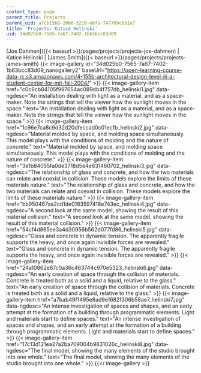 ```yaml
---
content_type: page
parent_title: Projects
parent_uid: a7cb15b8-20b6-5210-ebfa-747709cbb1e7
title: 'Projects: Katice Helinski'
uid: 34d025b0-7565-7a67-7402-1b63bcc83d09
---
```


[Joe Dahmen]({{< baseurl >}}/pages/projects/projects-joe-dahmen) | Katice Helinski | [James Smith]({{< baseurl >}}/pages/projects/projects-james-smith)
{{< image-gallery id="34d025b0-7565-7a67-7402-1b63bcc83d09_nanogallery2" baseUrl="https://open-learning-course-data-rc.s3.amazonaws.com/4-155b-architectural-design-level-iii-a-student-center-for-mit-fall-2004/" >}}
{{< image-gallery-item href="c0c6cb84105f997654ac089db4f757db_helinski1.jpg" data-ngdesc="An installation dealing with light as a material, and as a space-maker. Note the strings that tell the viewer how the sunlight moves in the space." text="An installation dealing with light as a material, and as a space-maker. Note the strings that tell the viewer how the sunlight moves in the space." >}}
{{< image-gallery-item href="1c96e7ca8c9d32d20dfeccad0c01ecfb_helinski2.jpg" data-ngdesc="Material molded by space, and molding space simultaneously. This model plays with the conditions of molding and the nature of concrete." text="Material molded by space, and molding space simultaneously. This model plays with the conditions of molding and the nature of concrete." >}}
{{< image-gallery-item href="3e1b84055fa0de3718d5e4e631460702_helinski3.jpg" data-ngdesc="The relationship of glass and concrete, and how the two materials can relate and coexist in collision. These models explore the limits of these materials nature." text="The relationship of glass and concrete, and how the two materials can relate and coexist in collision. These models explore the limits of these materials nature." >}}
{{< image-gallery-item href="bb950467aa2cd1de0183597418e743ec_helinski4.jpg" data-ngdesc="A second look at the same model, showing the result of this material collision." text="A second look at the same model, showing the result of this material collision." >}}
{{< image-gallery-item href="54cf4d865ee3a4d30956b562d077fd86_helinski5.jpg" data-ngdesc="Glass and concrete in dynamic tension. The apparently fragile supports the heavy, and once again invisible forces are revealed." text="Glass and concrete in dynamic tension. The apparently fragile supports the heavy, and once again invisible forces are revealed." >}}
{{< image-gallery-item href="24a10862e87c0a36c463744c970e5323_helinski6.jpg" data-ngdesc="An early creation of space through the collision of materials. Concrete is treated both as a solid and a liquid, relative to the glass." text="An early creation of space through the collision of materials. Concrete is treated both as a solid and a liquid, relative to the glass." >}}
{{< image-gallery-item href="a7bab49f1495e8ad9e1682f306b58ae7_helinski7.jpg" data-ngdesc="An intense investigation of spaces and shapes, and an early attempt at the formation of a building through programmatic elements. Light and materials start to define spaces." text="An intense investigation of spaces and shapes, and an early attempt at the formation of a building through programmatic elements. Light and materials start to define spaces." >}}
{{< image-gallery-item href="17c13d121ea27a2ba709004b9831026c_helinski8.jpg" data-ngdesc="The final model, showing the many elements of the studio brought into one whole." text="The final model, showing the many elements of the studio brought into one whole." >}}
{{</ image-gallery >}}